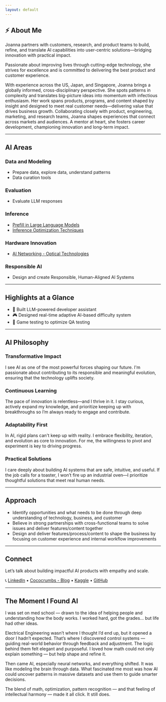 ```yaml
---
layout: default
---
```


## ⚡ About Me

Joanna partners with customers, research, and product teams to build, refine, and translate AI capabilities into user-centric solutions—bridging innovation with practical impact.

Passionate about improving lives through cutting-edge technology, she strives for excellence and is committed to delivering the best product and customer experience.

With experience across the US, Japan, and Singapore, Joanna brings a globally informed, cross-disciplinary perspective. She spots patterns in complexity and translates big-picture ideas into momentum with infectious enthusiasm. Her work spans products, programs, and content shaped by insight and designed to meet real customer needs—delivering value that drives business growth. Collaborating closely with product, engineering, marketing, and research teams, Joanna shapes experiences that connect across markets and audiences. A mentor at heart, she fosters career development, championing innovation and long-term impact.

---
## AI Areas


### Data and Modeling

* Prepare data, explore data, understand patterns
* Data curation tools

### Evaluation

* Evaluate LLM responses

### Inference

* [Prefill in Large Language Models](https://www.linkedin.com/pulse/understanding-prefill-large-language-model-llm-inference-joanna-lee-i4tce/)
* [Inference Optimization Techniques](https://www.linkedin.com/pulse/why-inference-optimization-mattersmaximizing-ai-efficiency-joanna-lee-hdnmf)

### Hardware Innovation

* [AI Networking - Optical Technologies](https://www.linkedin.com/pulse/ai-networking-focus-joanna-lee-8pvge)

### Responsible AI

* Design and create Responsible, Human-Aligned AI Systems

---
## Highlights at a Glance

- 💬 Built LLM-powered developer assistant
- 🎮 Designed real-time adaptive AI-based difficulty system
- 🧪 Game testing to optimize QA testing

---
## AI Philosophy

### Transformative Impact

I see AI as one of the most powerful forces shaping our future. I'm passionate about contributing to its responsible and meaningful evolution, ensuring that the technology uplifts society.

### Continuous Learning

The pace of innovation is relentless—and I thrive in it. I stay curious, actively expand my knowledge, and prioritize keeping up with breakthroughs so I’m always ready to engage and contribute.

### Adaptability First

In AI, rigid plans can't keep up with reality. I embrace flexibility, iteration, and evolution as core to innovation. For me, the willingness to pivot and experiment is key to driving progress.

### Practical Solutions

I care deeply about building AI systems that are safe, intuitive, and useful. If the job calls for a toaster, I won’t fire up an industrial oven—I prioritize thoughtful solutions that meet real human needs.

---

## Approach

- Identify opportunities and what needs to be done through deep understanding of technology, business, and customer
- Believe in strong partnerships with cross-functional teams to solve issues and deliver features/content together
- Design and deliver features/process/content to shape the business by focusing on customer experience and internal workflow improvements

---

## Connect

Let’s talk about building impactful AI products with empathy and scale.

📞 [LinkedIn](https://www.linkedin.com/in/joannaleecy)  • [Cococrumbs - Blog](https://www.linkedin.com/build-relation/newsletter-follow?entityUrn=7181416432075726849) • [Kaggle](https://www.kaggle.com/joannaleecy) • [GitHub](https://github.com/joannaleecy)

---

## The Moment I Found AI

I was set on med school — drawn to the idea of helping people and understanding how the body works. I worked hard, got the grades… but life had other ideas.

Electrical Engineering wasn’t where I thought I’d end up, but it opened a door I hadn’t expected. That’s where I discovered control systems — guiding real-world behavior through feedback and adjustment. The logic behind them felt elegant and purposeful. I loved how math could not only explain something — but help shape and refine it.

Then came AI, especially neural networks, and everything shifted. It was like modeling the brain through data. What fascinated me most was how AI could uncover patterns in massive datasets and use them to guide smarter decisions.

The blend of math, optimization, pattern recognition — and that feeling of intellectual harmony — made it all click. It still does.
